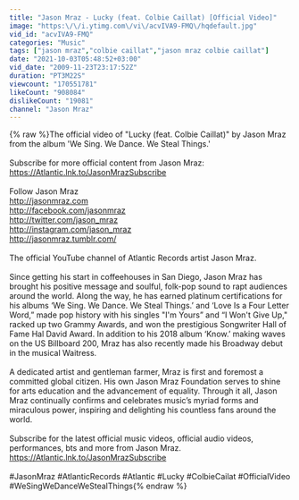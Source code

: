 ```yaml
---
title: "Jason Mraz - Lucky (feat. Colbie Caillat) [Official Video]"
image: "https:\/\/i.ytimg.com\/vi\/acvIVA9-FMQ\/hqdefault.jpg"
vid_id: "acvIVA9-FMQ"
categories: "Music"
tags: ["jason mraz","colbie caillat","jason mraz colbie caillat"]
date: "2021-10-03T05:48:52+03:00"
vid_date: "2009-11-23T23:17:52Z"
duration: "PT3M22S"
viewcount: "170551781"
likeCount: "908084"
dislikeCount: "19081"
channel: "Jason Mraz"
---
```

{% raw %}The official video of &quot;Lucky (feat. Colbie Caillat)&quot; by Jason Mraz from the album 'We Sing. We Dance. We Steal Things.'<br /><br />Subscribe for more official content from Jason Mraz: <a rel="nofollow" target="blank" href="https://Atlantic.lnk.to/JasonMrazSubscribe">https://Atlantic.lnk.to/JasonMrazSubscribe</a><br /><br />Follow Jason Mraz<br /><a rel="nofollow" target="blank" href="http://jasonmraz.com">http://jasonmraz.com</a><br /><a rel="nofollow" target="blank" href="http://facebook.com/jasonmraz">http://facebook.com/jasonmraz</a><br /><a rel="nofollow" target="blank" href="http://twitter.com/jason_mraz">http://twitter.com/jason_mraz</a><br /><a rel="nofollow" target="blank" href="http://instagram.com/jason_mraz">http://instagram.com/jason_mraz</a><br /><a rel="nofollow" target="blank" href="http://jasonmraz.tumblr.com/">http://jasonmraz.tumblr.com/</a><br /><br />The official YouTube channel of Atlantic Records artist Jason Mraz.<br /><br />Since getting his start in coffeehouses in San Diego, Jason Mraz has brought his positive message and soulful, folk-pop sound to rapt audiences around the world. Along the way, he has earned platinum certifications for his albums ‘We Sing. We Dance. We Steal Things.’ and ‘Love Is a Four Letter Word,” made pop history with his singles &quot;I'm Yours” and “I Won't Give Up,&quot; racked up two Grammy Awards, and won the prestigious Songwriter Hall of Fame Hal David Award. In addition to his 2018 album ‘Know.’ making waves on the US Billboard 200, Mraz has also recently made his Broadway debut in the musical Waitress. <br /><br />A dedicated artist and gentleman farmer, Mraz is first and foremost a committed global citizen. His own Jason Mraz Foundation serves to shine for arts education and the advancement of equality. Through it all, Jason Mraz continually confirms and celebrates music’s myriad forms and miraculous power, inspiring and delighting his countless fans around the world.<br /><br />Subscribe for the latest official music videos, official audio videos, performances, bts and more from Jason Mraz.<br /><a rel="nofollow" target="blank" href="https://Atlantic.lnk.to/JasonMrazSubscribe">https://Atlantic.lnk.to/JasonMrazSubscribe</a><br /><br />#JasonMraz #AtlanticRecords #Atlantic #Lucky #ColbieCailat #OfficialVideo #WeSingWeDanceWeStealThings{% endraw %}

